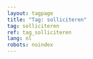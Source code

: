 ```yaml
---
layout: tagpage
title: "Tag: solliciteren"
tag: solliciteren
ref: tag_solliciteren
lang: nl
robots: noindex
---
```


